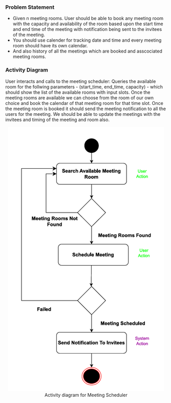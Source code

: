 <h3> Problem Statement </h3>
    <p>
        <ul>
            <li>
                Given n meeting rooms. User should be able to book any meeting room with the capacity and availability of the room  based upon the start time and end time of the meeting with notification being sent to the invitees of the meeting.
            </li>
            <li>
                You should use calender for tracking date and time and every meeting room should have its own calendar.
            </li>
            <li> 
                And also history of all the meetings which are booked and asscociated meeting rooms. 
            </li>
        </ul>
    </p>

<h3> Activity Diagram </h3>
    <p> User interacts and calls to the meeting scheduler: 
            Queries the available room for the follwing parameters - (start_time, end_time,  capacity) - which should show the list of the available rooms with input slots.  Once the meeting rooms are available we can choose from the room of our own choice and book the calendar of that meeting room for that time slot. Once the meeting room is booked it should send the meeting notification to all the users for the meeting. We should be able to update the meetings with the invitees and timing of the meeting and room also.
    </p>
    <p align="center">
        <img src="/MeetingScheduler/docs/activity_diagram.png" alt="Activity Diagram">
            <br />
        Activity diagram for Meeting Scheduler
    </p>



    